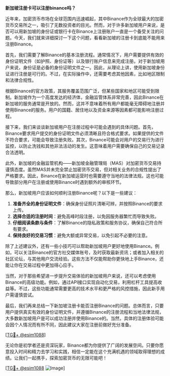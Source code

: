 **新加坡注册卡可以注册binance吗？**

近年来，加密货币市场在全球范围内迅速崛起，其中Binance作为全球最大的加密货币交易所之一，吸引了无数投资者的目光。然而，对于许多新加坡用户来说，是否可以用新加坡的身份证或银行卡在Binance上注册账户一直是一个备受关注的问题。今天，我们就来详细探讨一下这个问题，看看新加坡的注册卡到底能不能用来注册Binance。

首先，我们需要了解Binance的基本注册流程。通常情况下，用户需要提供有效的身份证明文件（如护照、身份证等）以及银行账户信息来完成注册。对于新加坡用户来说，身份证是必备的身份证明文件之一。因此，从理论上讲，使用新加坡身份证进行注册是可行的。不过，在实际操作中，还需要考虑其他因素，比如地区限制和法律合规性。

根据Binance的官方政策，其服务覆盖范围广泛，但某些国家和地区可能受到限制。新加坡作为一个高度发达的经济体，金融监管体系非常完善，因此Binance在新加坡的服务通常是开放的。然而，这并不意味着所有用户都能毫无障碍地注册并使用Binance的服务。用户的国籍、居住地以及资金来源等因素都可能影响注册过程。

接下来，我们来谈谈新加坡用户在注册过程中可能会遇到的具体问题。首先，Binance要求用户提交的身份证明文件必须清晰且符合格式要求。如果提供的文件不符合要求，可能会导致注册失败。其次，Binance可能会对用户的交易行为进行监控，以防止洗钱和其他非法活动的发生。这意味着用户需要确保自己的交易记录合法透明。

此外，新加坡的金融监管机构——新加坡金融管理局（MAS）对加密货币交易持谨慎态度。虽然MAS并未完全禁止加密货币交易，但对相关业务的合规性提出了严格要求。因此，Binance在新加坡运营时也需要遵守当地的法律法规。这也可能导致部分用户在注册或使用Binance时遇到额外的审核环节。

那么，新加坡用户应该如何顺利注册Binance呢？以下是一些建议：

1. **准备齐全的身份证明文件**：确保身份证照片清晰可辨，并按照Binance的要求上传。
2. **选择合适的注册时间**：避免高峰时段注册，以免因服务器繁忙而导致失败。
3. **仔细阅读条款与条件**：了解Binance的隐私政策和服务协议，确保自己符合所有要求。
4. **保持良好的交易习惯**：避免大额或异常交易，以免引起不必要的注意。

除了上述建议外，还有一些小技巧可以帮助新加坡用户更好地使用Binance。例如，可以关注Binance的官方社交媒体账号，及时获取最新资讯；或者加入相关的社区论坛，与其他用户交流经验。这些方法不仅能帮助你更快地上手Binance，还能让你在交易过程中更加得心应手。

当然，对于那些希望进一步提升交易体验的新加坡用户来说，还可以考虑使用Binance的高级功能。例如，通过API接口实现自动化交易，利用杠杆工具提高收益等。不过，这些功能通常需要更高的技术水平和更严格的风控措施，因此新手用户需谨慎尝试。

最后，我们再来总结一下新加坡注册卡能否注册Binance的问题。总体而言，只要用户提供真实有效的身份证明文件，并遵循Binance的注册流程和当地法律法规，大多数新加坡用户是可以成功注册并使用Binance的。当然，具体的注册体验可能会因个人情况而有所不同，因此建议大家在注册前做好充分准备。

[[TG💪+ @esim1088](https://t.me/s/esim1088)]

无论你是初学者还是资深玩家，Binance都为你提供了广阔的发展空间。只要你愿意投入时间和精力去学习和实践，相信一定能在这个充满机遇的领域取得理想的成绩。让我们一起携手，探索加密货币的无限可能吧！

[[TG💪+ @esim1088](https://t.me/s/esim1088) ![Image](https://i.postimg.cc/4NQfJmqS/Snipaste-2025-05-13-00-14-12.png)]